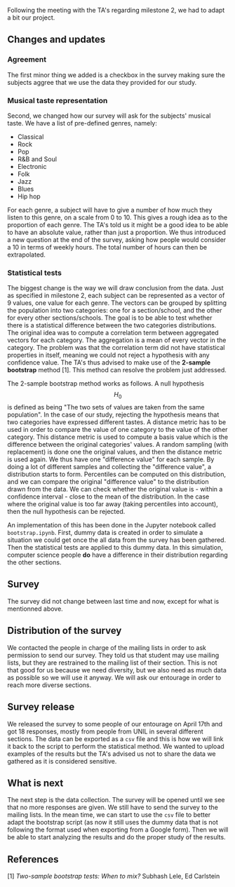 Following the meeting with the TA's regarding milestone 2, we had to adapt a bit our project.

## Changes and updates
### Agreement

The first minor thing we added is a checkbox in the survey making sure the subjects aggree that we use the data they provided for our study.

### Musical taste representation

Second, we changed how our survey will ask for the subjects' musical taste. We have a list of pre-defined genres, namely:

- Classical
- Rock
- Pop
- R&B and Soul
- Electronic 
- Folk
- Jazz
- Blues
- Hip hop

For each genre, a subject will have to give a number of how much they listen to this genre, on a scale from 0 to 10. This gives a rough idea as to the proportion of each genre. The TA's told us it might be a good idea to be able to have an absolute value, rather than just a proportion. We thus introduced a new question at the end of the survey, asking how people would consider a 10 in terms of weekly hours. The total number of hours can then be extrapolated. 

### Statistical tests

The biggest change is the way we will draw conclusion from the data. 
Just as specified in milestone 2, each subject can be represented as a vector of 9 values, one value for each genre. The vectors can be grouped by splitting the population into two categories: one for a section/school, and the other for every other sections/schools. The goal is to be able to test whether there is a statistical difference between the two categories distributions. The original idea was to compute a correlation term between aggregated vectors for each category. The aggregation is a mean of every vector in the category. The problem was that the correlation term did not have statistical properties in itself, meaning we could not reject a hypothesis with any confidence value. The TA's thus advised to make use of the **2-sample bootstrap** method [1]. This method can resolve the problem just addressed.

The 2-sample bootstrap method works as follows. A null hypothesis $$H_0$$ is defined as being "The two sets of values are taken from the same population". In the case of our study, rejecting the hypothesis means that two categories have expressed different tastes. A distance metric has to be used in order to compare the value of one category to the value of the other category. This distance metric is used to compute a basis value which is the difference between the original categories' values. A random sampling (with replacement) is done one the original values, and then the distance metric is used again. We thus have one "difference value" for each sample. By doing a lot of different samples and collecting the "difference value", a distribution starts to form. Percentiles can be computed on this distribution, and we can compare the original "difference value" to the distribution drawn from the data. We can check whether the original value is - within a confidence interval - close to the mean of the distribution. In the case where the original value is too far away (taking percentiles into account), then the null hypothesis can be rejected.

An implementation of this has been done in the Jupyter notebook called `bootstrap.ipynb`. First, dummy data is created in order to simulate a situation we could get once the all data from the survey has been gathered. Then the statistical tests are applied to this dummy data. In this simulation, computer science people **do** have a difference in their distribution regarding the other sections. 

## Survey

The survey did not change between last time and now, except for what is mentionned above.

## Distribution of the survey

We contacted the people in charge of the mailing lists in order to ask permission to send our survey. They told us that student may use mailing lists, but they are restrained to the mailing list of their section. This is not that good for us because we need diversity, but we also need as much data as possible so we will use it anyway. We will ask our entourage in order to reach more diverse sections. 

## Survey release

We released the survey to some people of our entourage on April 17th and got 18 responses, mostly from people from UNIL in several different sections. The data can be exported as a `csv` file and this is how we will link it back to the script to perform the statistical method. We wanted to upload examples of the results but the TA's advised us not to share the data we gathered as it is considered sensitive.

## What is next

The next step is the data collection. The survey will be opened until we see that no more responses are given. We still have to send the survey to the mailing lists. In the mean time, we can start to use the `csv` file to better adapt the bootstrap script (as now it still uses the dummy data that is not following the format used when exporting from a Google form). Then we will be able to start analyzing the results and do the proper study of the results.

## References

[1] _Two-sample bootstrap tests: When to mix?_ Subhash Lele, Ed Carlstein